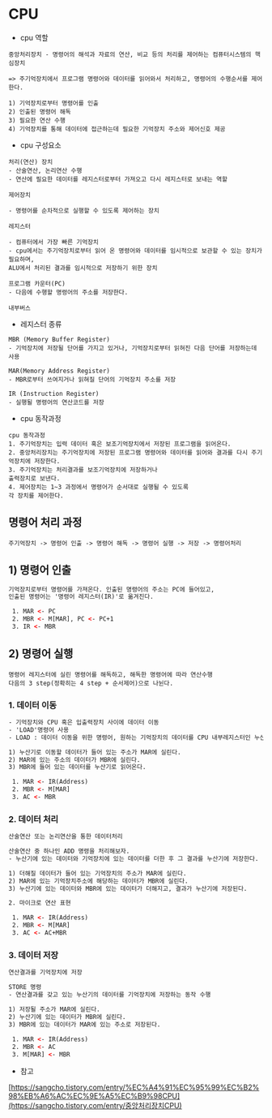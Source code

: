 # CPU

- cpu 역할

```
중앙처리장치 - 명령어의 해석과 자료의 연산, 비교 등의 처리를 제어하는 컴퓨터시스템의 핵심장치

=> 주기억장치에서 프로그램 명령어와 데이터를 읽어와서 처리하고, 명령어의 수행순서를 제어한다.	

1) 기억장치로부터 명령어를 인출
2) 인출된 명령어 해독
3) 필요한 연산 수행
4) 기억장치를 통해 데이터에 접근하는데 필요한 기억장치 주소와 제어신호 제공
```

- cpu 구성요소

```
처리(연산) 장치 
- 산술연산, 논리연산 수행
- 연산에 필요한 데이터를 레지스터로부터 가져오고 다시 레지스터로 보내는 역할

제어장치

- 명령어를 순차적으로 실행할 수 있도록 제어하는 장치

레지스터 

- 컴퓨터에서 가장 빠른 기억장치
- cpu에서는 주기억장치로부터 읽어 온 명령어와 데이터를 임시적으로 보관할 수 있는 장치가 필요하며,
ALU에서 처리된 결과를 임시적으로 저장하기 위한 장치
	   	
프로그램 카운터(PC) 
- 다음에 수행할 명령어의 주소를 저장한다.

내부버스
```

- 레지스터 종류

```
MBR (Memory Buffer Register)
- 기억장치에 저장될 단어를 가지고 있거나, 기억장치로부터 읽혀진 다음 단어를 저장하는데 사용
	
MAR(Memory Address Register)
- MBR로부터 쓰여지거나 읽혀질 단어의 기억장치 주소를 저장

IR (Instruction Register)
- 실행될 명령어의 연산코드를 저장

```



- cpu 동작과정

```
cpu 동작과정
1. 주기억장치는 입력 데이터 혹은 보조기억장치에서 저장된 프로그램을 읽어온다.
2. 중앙처리장치는 주기억장치에 저장된 프로그램 명령어와 데이터를 읽어와 결과를 다시 주기억장치에 저장한다.
3. 주기억장치는 처리결과를 보조기억장치에 저장하거나
출력장치로 보낸다.
4. 제어장치는 1~3 과정에서 명령어가 순서대로 실행될 수 있도록
각 장치를 제어한다.
```

## 명령어 처리 과정

```
주기억장치 -> 명령어 인출 -> 명령어 해독 -> 명령어 실행 -> 저장 -> 명령어처리

```

## 1) 명령어 인출

```xml
기억장치로부터 명령어를 가져온다. 인출된 명령어의 주소는 PC에 들어있고, 
인출된 명령어는 '명령어 레지스터(IR)'로 옮겨진다.

 1. MAR <- PC
 2. MBR <- M[MAR], PC <- PC+1
 3. IR <- MBR
```

## 2) 명령어 실행

```
명령어 레지스터에 실린 명령어를 해독하고, 해독한 명령어에 따라 연산수행
다음의 3 step(정확히는 4 step + 순서제어)으로 나뉜다.
```

### 1. 데이터 이동

```XML
- 기억장치와 CPU 혹은 입출력장치 사이에 데이터 이동
- 'LOAD'명령어 사용
- LOAD : 데이터 이동을 위한 명령어, 원하는 기억장치의 데이터를 CPU 내부레지스터인 누산기로 가져오는 명령어

1) 누산기로 이동할 데이터가 들어 있는 주소가 MAR에 실린다. 
2) MAR에 있는 주소의 데이터가 MBR에 실린다.
3) MBR에 들어 있는 데이터를 누산기로 읽어온다.

 1. MAR <- IR(Address)
 2. MBR <- M[MAR]
 3. AC <- MBR
```

### 2. 데이터 처리

```XML
산술연산 또는 논리연산을 통한 데이터처리

산술연산 중 하나인 ADD 명령을 처리해보자.
- 누산기에 있는 데이터와 기억장치에 있는 데이터를 더한 후 그 결과를 누산기에 저장한다.

1) 더해질 데이터가 들어 있는 기억장치의 주소가 MAR에 실린다. 
2) MAR에 있는 기억장치주소에 해당하는 데이터가 MBR에 실린다. 
3) 누산기에 있는 데이터와 MBR에 있는 데이터가 더해지고, 결과가 누산기에 저장된다. 

2. 마이크로 연산 표현

 1. MAR <- IR(Address)
 2. MBR <- M[MAR]
 3. AC <- AC+MBR
```

### 3. 데이터 저장

```XML
연산결과를 기억장치에 저장

STORE 명령
- 연산결과를 갖고 있는 누산기의 데이터를 기억장치에 저장하는 동작 수행

1) 저장될 주소가 MAR에 실린다. 
2) 누산기에 있는 데이터가 MBR에 실린다. 
3) MBR에 있는 데이터가 MAR에 있는 주소로 저장된다. 
 
 1. MAR <- IR(Address)
 2. MBR <- AC
 3. M[MAR] <- MBR
```

- 참고 

[https://sangcho.tistory.com/entry/%EC%A4%91%EC%95%99%EC%B2%98%EB%A6%AC%EC%9E%A5%EC%B9%98CPU](https://sangcho.tistory.com/entry/중앙처리장치CPU)


